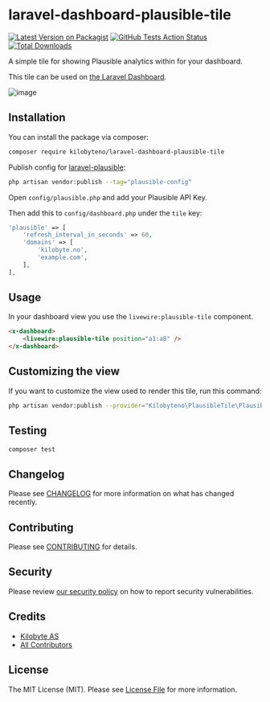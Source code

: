 # laravel-dashboard-plausible-tile

[![Latest Version on Packagist](https://img.shields.io/packagist/v/kilobyteno/laravel-dashboard-plausible-tile.svg?style=flat-square)](https://packagist.org/packages/kilobyteno/laravel-dashboard-plausible-tile)
[![GitHub Tests Action Status](https://img.shields.io/github/workflow/status/kilobyteno/laravel-dashboard-plausible-tile/run-tests?label=tests)](https://github.com/kilobyteno/laravel-dashboard-plausible-tile/actions?query=workflow%3Arun-tests+branch%3Amaster)
[![Total Downloads](https://img.shields.io/packagist/dt/kilobyteno/laravel-dashboard-plausible-tile.svg?style=flat-square)](https://packagist.org/packages/kilobyteno/laravel-dashboard-plausible-tile)

A simple tile for showing Plausible analytics within for your dashboard.

This tile can be used on [the Laravel Dashboard](https://docs.spatie.be/laravel-dashboard).

![image](https://user-images.githubusercontent.com/9788214/166307483-4595a55a-4c78-4e80-9519-ed8395499bc2.png)

## Installation

You can install the package via composer:

```bash
composer require kilobyteno/laravel-dashboard-plausible-tile
```

Publish config for [laravel-plausible](https://github.com/kilobyteno/laravel-plausible):

```bash
php artisan vendor:publish --tag="plausible-config"
```

Open `config/plausible.php` and add your Plausible API Key.

Then add this to `config/dashboard.php` under the `tile` key:
```php
'plausible' => [
    'refresh_interval_in_seconds' => 60,
    'domains' => [
        'kilobyte.no',
        'example.com',
    ],
],
```

## Usage

In your dashboard view you use the `livewire:plausible-tile` component.

```html
<x-dashboard>
    <livewire:plausible-tile position="a1:a8" />
</x-dashboard>
```

## Customizing the view

If you want to customize the view used to render this tile, run this command:

```bash
php artisan vendor:publish --provider="Kilobyteno\PlausibleTile\PlausibleTileServiceProvider" --tag="dashboard-plausible-tile-views"
```

## Testing

``` bash
composer test
```

## Changelog

Please see [CHANGELOG](CHANGELOG.md) for more information on what has changed recently.

## Contributing

Please see [CONTRIBUTING](CONTRIBUTING.md) for details.

## Security

Please review [our security policy](../../security/policy) on how to report security vulnerabilities.

## Credits

- [Kilobyte AS](https://github.com/kilobyteno)
- [All Contributors](../../contributors)

## License

The MIT License (MIT). Please see [License File](LICENSE.md) for more information.
